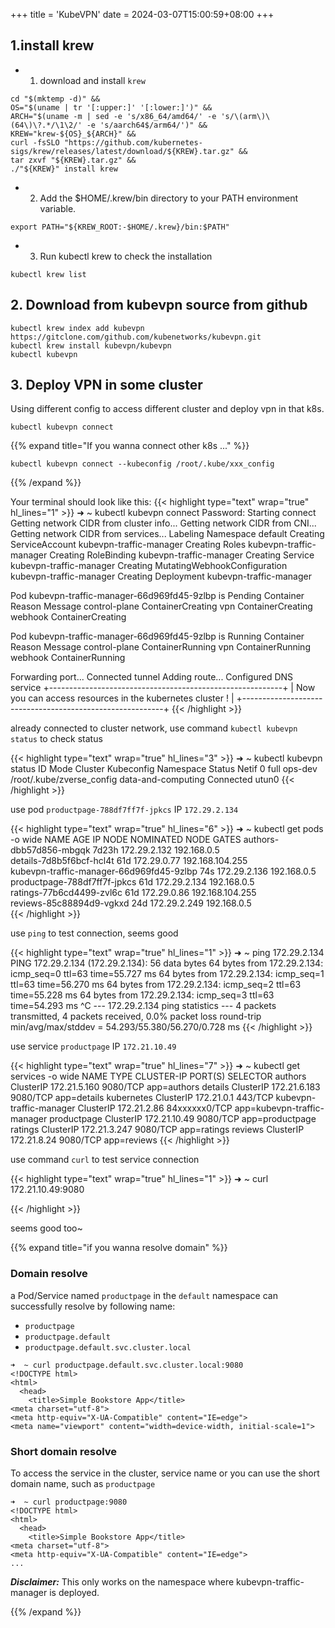 +++
title = 'KubeVPN'
date = 2024-03-07T15:00:59+08:00
+++


## 1.install krew

- 1. download and install `krew`
```shell
cd "$(mktemp -d)" &&
OS="$(uname | tr '[:upper:]' '[:lower:]')" &&
ARCH="$(uname -m | sed -e 's/x86_64/amd64/' -e 's/\(arm\)\(64\)\?.*/\1\2/' -e 's/aarch64$/arm64/')" &&
KREW="krew-${OS}_${ARCH}" &&
curl -fsSLO "https://github.com/kubernetes-sigs/krew/releases/latest/download/${KREW}.tar.gz" &&
tar zxvf "${KREW}.tar.gz" &&
./"${KREW}" install krew
```
- 2. Add the $HOME/.krew/bin directory to your PATH environment variable. 
```shell
export PATH="${KREW_ROOT:-$HOME/.krew}/bin:$PATH"
```

- 3. Run kubectl krew to check the installation
```shell
kubectl krew list
```

## 2. Download from kubevpn source from github
```shell
kubectl krew index add kubevpn https://gitclone.com/github.com/kubenetworks/kubevpn.git
kubectl krew install kubevpn/kubevpn
kubectl kubevpn 
```

## 3. Deploy VPN in some cluster
Using different config to access different cluster and deploy vpn in that k8s.
```shell
kubectl kubevpn connect
```
{{% expand title="If you wanna connect other k8s ..." %}}
```shell
kubectl kubevpn connect --kubeconfig /root/.kube/xxx_config
```
{{% /expand %}}

Your terminal should look like this:
{{< highlight type="text" wrap="true" hl_lines="1" >}}
➜  ~ kubectl kubevpn connect
Password:
Starting connect
Getting network CIDR from cluster info...
Getting network CIDR from CNI...
Getting network CIDR from services...
Labeling Namespace default
Creating ServiceAccount kubevpn-traffic-manager
Creating Roles kubevpn-traffic-manager
Creating RoleBinding kubevpn-traffic-manager
Creating Service kubevpn-traffic-manager
Creating MutatingWebhookConfiguration kubevpn-traffic-manager
Creating Deployment kubevpn-traffic-manager

Pod kubevpn-traffic-manager-66d969fd45-9zlbp is Pending
Container     Reason            Message
control-plane ContainerCreating
vpn           ContainerCreating
webhook       ContainerCreating

Pod kubevpn-traffic-manager-66d969fd45-9zlbp is Running
Container     Reason           Message
control-plane ContainerRunning
vpn           ContainerRunning
webhook       ContainerRunning

Forwarding port...
Connected tunnel
Adding route...
Configured DNS service
+----------------------------------------------------------+
| Now you can access resources in the kubernetes cluster ! |
+----------------------------------------------------------+
{{< /highlight >}}

already connected to cluster network, use command `kubectl kubevpn status` to check status

{{< highlight type="text" wrap="true" hl_lines="3" >}}
➜  ~ kubectl kubevpn status
ID Mode Cluster   Kubeconfig                  Namespace            Status      Netif
0  full ops-dev   /root/.kube/zverse_config   data-and-computing   Connected   utun0
{{< /highlight >}}

use pod `productpage-788df7ff7f-jpkcs` IP `172.29.2.134`

{{< highlight type="text" wrap="true" hl_lines="6" >}}
➜  ~ kubectl get pods -o wide
NAME                                       AGE     IP                NODE              NOMINATED NODE  GATES
authors-dbb57d856-mbgqk                    7d23h   172.29.2.132      192.168.0.5       <none>         
details-7d8b5f6bcf-hcl4t                   61d     172.29.0.77       192.168.104.255   <none>         
kubevpn-traffic-manager-66d969fd45-9zlbp   74s     172.29.2.136      192.168.0.5       <none>         
productpage-788df7ff7f-jpkcs               61d     172.29.2.134      192.168.0.5       <none>         
ratings-77b6cd4499-zvl6c                   61d     172.29.0.86       192.168.104.255   <none>         
reviews-85c88894d9-vgkxd                   24d     172.29.2.249      192.168.0.5       <none>         
{{< /highlight >}}

use `ping` to test connection, seems good

{{< highlight type="text" wrap="true" hl_lines="1" >}}
➜  ~ ping 172.29.2.134
PING 172.29.2.134 (172.29.2.134): 56 data bytes
64 bytes from 172.29.2.134: icmp_seq=0 ttl=63 time=55.727 ms
64 bytes from 172.29.2.134: icmp_seq=1 ttl=63 time=56.270 ms
64 bytes from 172.29.2.134: icmp_seq=2 ttl=63 time=55.228 ms
64 bytes from 172.29.2.134: icmp_seq=3 ttl=63 time=54.293 ms
^C
--- 172.29.2.134 ping statistics ---
4 packets transmitted, 4 packets received, 0.0% packet loss
round-trip min/avg/max/stddev = 54.293/55.380/56.270/0.728 ms
{{< /highlight >}}

use service `productpage` IP `172.21.10.49`

{{< highlight type="text" wrap="true" hl_lines="7" >}}
➜  ~ kubectl get services -o wide
NAME                      TYPE        CLUSTER-IP     PORT(S)              SELECTOR
authors                   ClusterIP   172.21.5.160   9080/TCP             app=authors
details                   ClusterIP   172.21.6.183   9080/TCP             app=details
kubernetes                ClusterIP   172.21.0.1     443/TCP              <none>
kubevpn-traffic-manager   ClusterIP   172.21.2.86    84xxxxxx0/TCP        app=kubevpn-traffic-manager
productpage               ClusterIP   172.21.10.49   9080/TCP             app=productpage
ratings                   ClusterIP   172.21.3.247   9080/TCP             app=ratings
reviews                   ClusterIP   172.21.8.24    9080/TCP             app=reviews
{{< /highlight >}}

use command `curl` to test service connection

{{< highlight type="text" wrap="true" hl_lines="1" >}}
➜  ~ curl 172.21.10.49:9080
<!DOCTYPE html>
<html>
  <head>
    <title>Simple Bookstore App</title>
<meta charset="utf-8">
<meta http-equiv="X-UA-Compatible" content="IE=edge">
<meta name="viewport" content="width=device-width, initial-scale=1">
{{< /highlight >}}

seems good too~

{{% expand title="if you wanna resolve domain" %}}

### Domain resolve

a Pod/Service named `productpage` in the `default` namespace can successfully resolve by following name:

- `productpage`
- `productpage.default`
- `productpage.default.svc.cluster.local`

```shell
➜  ~ curl productpage.default.svc.cluster.local:9080
<!DOCTYPE html>
<html>
  <head>
    <title>Simple Bookstore App</title>
<meta charset="utf-8">
<meta http-equiv="X-UA-Compatible" content="IE=edge">
<meta name="viewport" content="width=device-width, initial-scale=1">
```

### Short domain resolve

To access the service in the cluster, service name or you can use the short domain name, such
as `productpage`

```shell
➜  ~ curl productpage:9080
<!DOCTYPE html>
<html>
  <head>
    <title>Simple Bookstore App</title>
<meta charset="utf-8">
<meta http-equiv="X-UA-Compatible" content="IE=edge">
...
```

***Disclaimer:*** This only works on the namespace where kubevpn-traffic-manager is deployed.

{{% /expand %}}